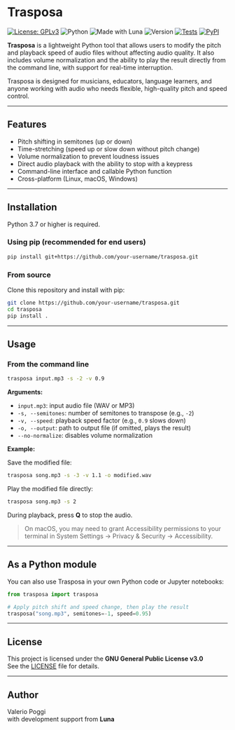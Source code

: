 # Trasposa

[![License: GPLv3](https://img.shields.io/badge/License-GPLv3-blue.svg)](https://www.gnu.org/licenses/gpl-3.0)
![Python](https://img.shields.io/badge/Python-3.7%2B-blue.svg)
![Made with Luna](https://img.shields.io/badge/Made_with-Luna-magenta)
![Version](https://img.shields.io/badge/version-1.0.0-orange)
[![Tests](https://github.com/your-username/trasposa/actions/workflows/tests.yml/badge.svg)](https://github.com/your-username/trasposa/actions)
[![PyPI](https://img.shields.io/pypi/v/trasposa.svg)](https://pypi.org/project/trasposa/)

**Trasposa** is a lightweight Python tool that allows users to modify the pitch
and playback speed of audio files without affecting audio quality. It also
includes volume normalization and the ability to play the result directly from
the command line, with support for real-time interruption.

Trasposa is designed for musicians, educators, language learners, and anyone
working with audio who needs flexible, high-quality pitch and speed control.

---

## Features

- Pitch shifting in semitones (up or down)
- Time-stretching (speed up or slow down without pitch change)
- Volume normalization to prevent loudness issues
- Direct audio playback with the ability to stop with a keypress
- Command-line interface and callable Python function
- Cross-platform (Linux, macOS, Windows)

---

## Installation

Python 3.7 or higher is required.

### Using pip (recommended for end users)

```bash
pip install git+https://github.com/your-username/trasposa.git
```

### From source

Clone this repository and install with pip:

```bash
git clone https://github.com/your-username/trasposa.git
cd trasposa
pip install .
```

---

## Usage

### From the command line

```bash
trasposa input.mp3 -s -2 -v 0.9
```

**Arguments:**

- `input.mp3`: input audio file (WAV or MP3)
- `-s, --semitones`: number of semitones to transpose (e.g., `-2`)
- `-v, --speed`: playback speed factor (e.g., `0.9` slows down)
- `-o, --output`: path to output file (if omitted, plays the result)
- `--no-normalize`: disables volume normalization

**Example:**

Save the modified file:
```bash
trasposa song.mp3 -s -3 -v 1.1 -o modified.wav
```

Play the modified file directly:
```bash
trasposa song.mp3 -s 2
```

During playback, press **Q** to stop the audio.

> On macOS, you may need to grant Accessibility permissions to your terminal
> in System Settings → Privacy & Security → Accessibility.

---

## As a Python module

You can also use Trasposa in your own Python code or Jupyter notebooks:

```python
from trasposa import trasposa

# Apply pitch shift and speed change, then play the result
trasposa("song.mp3", semitones=-1, speed=0.95)
```

---

## License

This project is licensed under the **GNU General Public License v3.0**  
See the [LICENSE](LICENSE) file for details.

---

## Author

Valerio Poggi  
with development support from **Luna**
